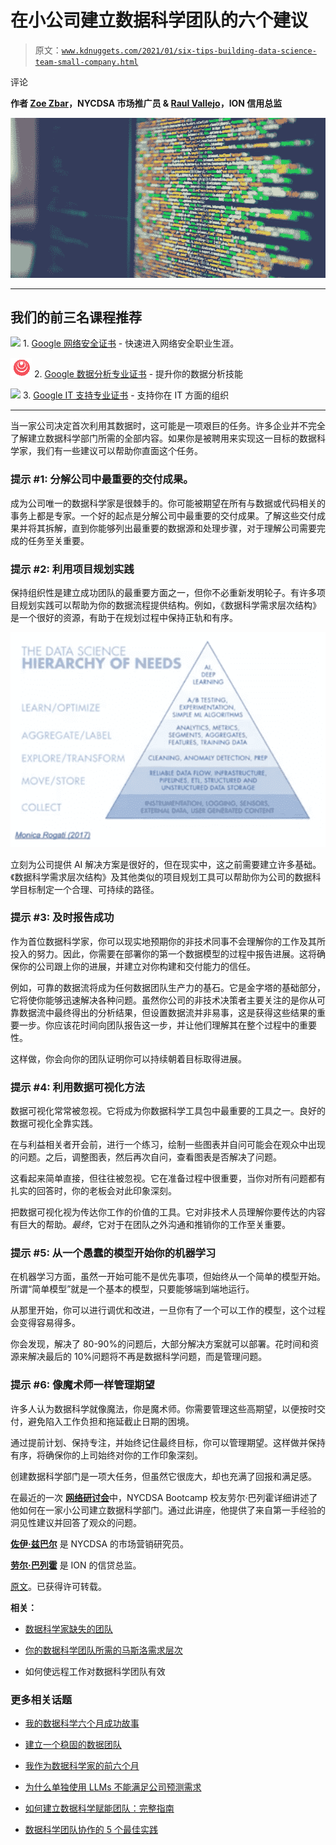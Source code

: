 # 在小公司建立数据科学团队的六个建议

> 原文：[`www.kdnuggets.com/2021/01/six-tips-building-data-science-team-small-company.html`](https://www.kdnuggets.com/2021/01/six-tips-building-data-science-team-small-company.html)

评论

**作者 [Zoe Zbar](https://www.linkedin.com/in/zoezbar/)，NYCDSA 市场推广员 & [Raul Vallejo](https://www.linkedin.com/in/raul-vallejo/)，ION 信用总监**

![Image](img/9a547899fe6167a837181c6093e92c3e.png)

* * *

## 我们的前三名课程推荐

![](img/0244c01ba9267c002ef39d4907e0b8fb.png) 1\. [Google 网络安全证书](https://www.kdnuggets.com/google-cybersecurity) - 快速进入网络安全职业生涯。

![](img/e225c49c3c91745821c8c0368bf04711.png) 2\. [Google 数据分析专业证书](https://www.kdnuggets.com/google-data-analytics) - 提升你的数据分析技能

![](img/0244c01ba9267c002ef39d4907e0b8fb.png) 3\. [Google IT 支持专业证书](https://www.kdnuggets.com/google-itsupport) - 支持你在 IT 方面的组织

* * *

当一家公司决定首次利用其数据时，这可能是一项艰巨的任务。许多企业并不完全了解建立数据科学部门所需的全部内容。如果你是被聘用来实现这一目标的数据科学家，我们有一些建议可以帮助你直面这个任务。

### **提示 #1: 分解公司中最重要的交付成果。**

成为公司唯一的数据科学家是很棘手的。你可能被期望在所有与数据或代码相关的事务上都是专家。一个好的起点是分解公司中最重要的交付成果。了解这些交付成果并将其拆解，直到你能够列出最重要的数据源和处理步骤，对于理解公司需要完成的任务至关重要。

### **提示 #2: 利用项目规划实践**

保持组织性是建立成功团队的最重要方面之一，但你不必重新发明轮子。有许多项目规划实践可以帮助为你的数据流程提供结构。例如，《数据科学需求层次结构》是一个很好的资源，有助于在规划过程中保持正轨和有序。

![](img/bb5478df130de66fce6dc33bbb9c3313.png)

立刻为公司提供 AI 解决方案是很好的，但在现实中，这之前需要建立许多基础。《数据科学需求层次结构》及其他类似的项目规划工具可以帮助你为公司的数据科学目标制定一个合理、可持续的路径。

### **提示 #3: 及时报告成功**

作为首位数据科学家，你可以现实地预期你的非技术同事不会理解你的工作及其所投入的努力。因此，你需要在部署你的第一个数据模型的过程中报告进展。这将确保你的公司跟上你的进展，并建立对你构建和交付能力的信任。

例如，可靠的数据流将成为任何数据团队生产力的基石。它是金字塔的基础部分，它将使你能够迅速解决各种问题。虽然你公司的非技术决策者主要关注的是你从可靠数据流中最终得出的分析结果，但设置数据流并非易事，这是获得这些结果的重要一步。你应该花时间向团队报告这一步，并让他们理解其在整个过程中的重要性。

这样做，你会向你的团队证明你可以持续朝着目标取得进展。

### **提示 #4: 利用数据可视化方法**

数据可视化常常被忽视。它将成为你数据科学工具包中最重要的工具之一。良好的数据可视化全靠实践。

在与利益相关者开会前，进行一个练习，绘制一些图表并自问可能会在观众中出现的问题。之后，调整图表，然后再次自问，查看图表是否解决了问题。

这看起来简单直接，但往往被忽视。它在准备过程中很重要，当你对所有问题都有扎实的回答时，你的老板会对此印象深刻。

把数据可视化视为传达你工作的价值的工具。它对非技术人员理解你要传达的内容有巨大的帮助。*最终*，它对于在团队之外沟通和推销你的工作至关重要。

### **提示 #5: 从一个愚蠢的模型开始你的机器学习**

在机器学习方面，虽然一开始可能不是优先事项，但始终从一个简单的模型开始。所谓“简单模型”就是一个基本的模型，只要能够端到端地运行。

从那里开始，你可以进行调优和改进，一旦你有了一个可以工作的模型，这个过程会变得容易得多。

你会发现，解决了 80-90%的问题后，大部分解决方案就可以部署。花时间和资源来解决最后的 10%问题将不再是数据科学问题，而是管理问题。

### **提示 #6: 像魔术师一样管理期望**

许多人认为数据科学就像魔法，你是魔术师。你需要管理这些高期望，以便按时交付，避免陷入工作负担和拖延截止日期的困境。

通过提前计划、保持专注，并始终记住最终目标，你可以管理期望。这样做并保持有序，将确保你的上司始终对你的工作印象深刻。

创建数据科学部门是一项大任务，但虽然它很庞大，却也充满了回报和满足感。

在最近的一次 [**网络研讨会**](https://www.youtube.com/watch?v=Kzi8oXyHMA0&feature=youtu.be)中，NYCDSA Bootcamp 校友劳尔·巴列霍详细讲述了他如何在一家小公司建立数据科学部门。通过此讲座，他提供了来自第一手经验的洞见性建议并回答了观众的问题。

**[佐伊·兹巴尔](https://www.linkedin.com/in/zoezbar/)** 是 NYCDSA 的市场营销研究员。

**[劳尔·巴列霍](https://www.linkedin.com/in/raul-vallejo/)** 是 ION 的信贷总监。

[原文](https://nycdatascience.com/blog/student-works/six-tips-on-building-a-data-science-team-at-a-small-company/)。已获得许可转载。

**相关：**

+   [数据科学家缺失的团队](https://www.kdnuggets.com/2020/11/missing-teams-data-scientists.html)

+   [你的数据科学团队所需的马斯洛需求层次](https://www.kdnuggets.com/2020/09/domino-leader-forrester-paml-data-science-team.html)

+   如何使远程工作对数据科学团队有效

### 更多相关话题

+   [我的数据科学六个月成功故事](https://www.kdnuggets.com/2023/04/data-science-six-months-success-story.html)

+   [建立一个稳固的数据团队](https://www.kdnuggets.com/2021/12/build-solid-data-team.html)

+   [我作为数据科学家的前六个月](https://www.kdnuggets.com/2021/12/first-six-months-data-scientist.html)

+   [为什么单独使用 LLMs 不能满足公司预测需求](https://www.kdnuggets.com/2024/01/pecan-llms-used-alone-cant-address-companys-predictive-needs)

+   [如何建立数据科学赋能团队：完整指南](https://www.kdnuggets.com/2022/10/build-data-science-enablement-team-complete-guide.html)

+   [数据科学团队协作的 5 个最佳实践](https://www.kdnuggets.com/2023/06/5-best-practices-data-science-team-collaboration.html)
